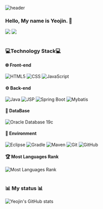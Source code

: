 <div align="left" style="width:100%;">
  
![header](https://capsule-render.vercel.app/api?type=waving&color=gradient&customColorList=1&height=150&section=header)

<h3>Hello, My name is Yeojin. 👋</h3>

<a href="mailto:oks04028@gmail.com"><img src="https://img.shields.io/badge/Gmail-D14836?style=for-the-badge&logo=gmail&logoColor=white" /></a>
<a href="https://yeowoon.tistory.com"><img src="https://img.shields.io/badge/Tistory-FF5722?style=for-the-badge&logo=blogger&logoColor=white" /></a>
<br>
<br>
<h3>💻Technology Stack💻</h3>

#### 🌐 Front-end

![HTML5](https://img.shields.io/badge/html5-%23E34F26.svg?style=for-the-badge&logo=html5&logoColor=white)
![CSS](https://img.shields.io/badge/css-%231572B6.svg?style=for-the-badge&logo=css&logoColor=white)
![JavaScript](https://img.shields.io/badge/javascript-%23323330.svg?style=for-the-badge&logo=javascript&logoColor=%23F7DF1E)

#### ⚙️ Back-end

![Java](https://img.shields.io/badge/java-%23ED8B00.svg?style=for-the-badge&logo=openjdk&logoColor=white)
![JSP](https://img.shields.io/badge/jsp-%230769AD.svg?style=for-the-badge&logo=jquery&logoColor=white)
![Spring Boot](https://img.shields.io/badge/Spring%20Boot-%236DB33F.svg?style=for-the-badge&logo=spring&logoColor=white)
![Mybatis](https://img.shields.io/badge/Mybatis-FFFFFF?style=for-the-badge&logo=Mybatis&logoColor=#7D929E)

#### 💾 DataBase

![Oracle Database 19c](https://img.shields.io/badge/Oracle%20Database%2019c-F80000?style=for-the-badge&logo=oracle&logoColor=white)

#### 🚀 Environment

![Eclipse](https://img.shields.io/badge/Eclipse-FE7A16.svg?style=for-the-badge&logo=Eclipse&logoColor=white)
![Gradle](https://img.shields.io/badge/Gradle-02303A.svg?style=for-the-badge&logo=Gradle&logoColor=white)
![Maven](https://img.shields.io/badge/Maven-C71A36.svg?style=for-the-badge&logo=apachemaven&logoColor=white)
![Git](https://img.shields.io/badge/git-%23F05033.svg?style=for-the-badge&logo=git&logoColor=white)
![GitHub](https://img.shields.io/badge/github-%23121011.svg?style=for-the-badge&logo=github&logoColor=white)

#### 🏆 Most Languages Rank

![Most Languages Rank](https://github-readme-stats.vercel.app/api/top-langs/?username=anuraghazra&layout=compact) 
<br>
<br>
<h3>📊 My status 📊</h3>

![Yeojin's GitHub stats](https://github-readme-stats.vercel.app/api?username=yeojinhub&show_icons=true&theme=transparent)
<br>
<br>

</div>
